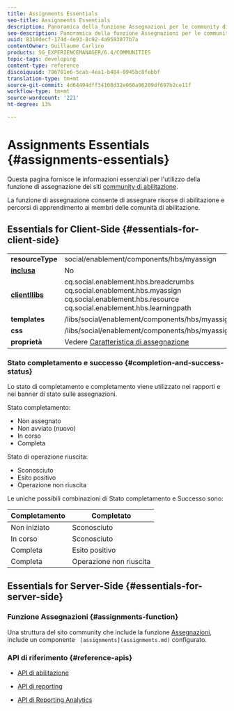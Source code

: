 ```yaml
---
title: Assignments Essentials
seo-title: Assignments Essentials
description: Panoramica della funzione Assegnazioni per le community di abilitazione
seo-description: Panoramica della funzione Assegnazioni per le community di abilitazione
uuid: 8310decf-174d-4e93-8c92-4a9583077b7a
contentOwner: Guillaume Carlino
products: SG_EXPERIENCEMANAGER/6.4/COMMUNITIES
topic-tags: developing
content-type: reference
discoiquuid: 796781e6-5cab-4ea1-b484-0945bc8febbf
translation-type: tm+mt
source-git-commit: 4d64494dff34108d32e060a96209df697b2ce11f
workflow-type: tm+mt
source-wordcount: '221'
ht-degree: 13%

---
```



# Assignments Essentials {#assignments-essentials}

Questa pagina fornisce le informazioni essenziali per l&#39;utilizzo della funzione di assegnazione dei siti [community di abilitazione](overview.md#enablement-community).

La funzione di assegnazione consente di assegnare risorse di abilitazione e percorsi di apprendimento ai membri delle comunità di abilitazione.

## Essentials for Client-Side {#essentials-for-client-side}

<table> 
 <tbody>
  <tr>
   <td> <strong>resourceType</strong></td> 
   <td>social/enablement/components/hbs/myassign</td> 
  </tr>
  <tr>
   <td> <a href="scf.md#add-or-include-a-communities-component"><strong>inclusa</strong></a></td> 
   <td>No</td> 
  </tr>
  <tr>
   <td> <a href="clientlibs.md"><strong>clientllibs</strong></a></td> 
   <td>cq.social.enablement.hbs.breadcrumbs<br /> cq.social.enablement.hbs.myassign<br /> cq.social.enablement.hbs.resource<br /> cq.social.enablement.hbs.learningpath</td> 
  </tr>
  <tr>
   <td> <strong>templates</strong></td> 
   <td> /libs/social/enablement/components/hbs/myassigned/myassigned.hbs</td> 
  </tr>
  <tr>
   <td> <strong>css</strong></td> 
   <td> /libs/social/enablement/components/hbs/myassigned/clientlibs/myassigned.css</td> 
  </tr>
  <tr>
   <td><strong> proprietà</strong></td> 
   <td>Vedere <a href="assignments.md">Caratteristica di assegnazione</a></td> 
  </tr>
 </tbody>
</table>

### Stato completamento e successo {#completion-and-success-status}

Lo stato di completamento e completamento viene utilizzato nei rapporti e nei banner di stato sulle assegnazioni.

Stato completamento:

* Non assegnato
* Non avviato (nuovo)
* In corso
* Completa

Stato di operazione riuscita:

* Sconosciuto
* Esito positivo
* Operazione non riuscita

Le uniche possibili combinazioni di Stato completamento e Successo sono:

| **Completamento** | **Completato** |
|---|---|
| Non iniziato | Sconosciuto |
| In corso | Sconosciuto |
| Completa | Esito positivo |
| Completa | Operazione non riuscita |

## Essentials for Server-Side {#essentials-for-server-side}

### Funzione Assegnazioni {#assignments-function}

Una struttura del sito community che include la funzione [Assegnazioni](functions.md#assignments-function), include un componente ` [assignments](assignments.md)` configurato.

### API di riferimento {#reference-apis}

* [API di abilitazione](https://helpx.adobe.com/experience-manager/6-4/sites/developing/using/reference-materials/javadoc/com/adobe/cq/social/enablement/reporting/model/api/package-summary.html)

* [API di reporting](https://helpx.adobe.com/experience-manager/6-4/sites/developing/using/reference-materials/javadoc/com/adobe/cq/social/reporting/dv/api/package-summary.html)

* [API di Reporting Analytics](https://helpx.adobe.com/experience-manager/6-4/sites/developing/using/reference-materials/javadoc/com/adobe/cq/social/reporting/analytics/api/package-summary.html)